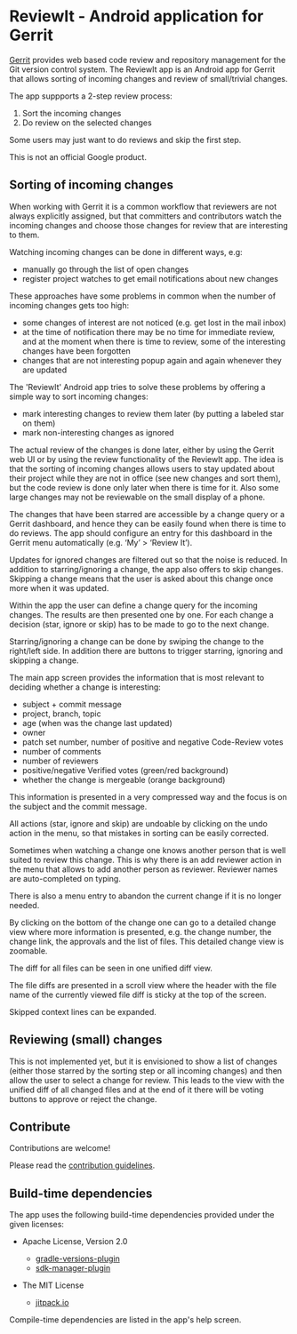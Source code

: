 # ReviewIt - Android application for Gerrit

[Gerrit](https://www.gerritcodereview.com) provides web based code review and
repository management for the Git version control system. The ReviewIt app is
an Android app for Gerrit that allows sorting of incoming changes and review of
small/trivial changes.

The app suppports a 2-step review process:

1. Sort the incoming changes
2. Do review on the selected changes

Some users may just want to do reviews and skip the first step.

This is not an official Google product.

## Sorting of incoming changes

When working with Gerrit it is a common workflow that reviewers are not always
explicitly assigned, but that committers and contributors watch the incoming
changes and choose those changes for review that are interesting to them.

Watching incoming changes can be done in different ways, e.g:

* manually go through the list of open changes
* register project watches to get email notifications about new changes

These approaches have some problems in common when the number of incoming
changes gets too high:

* some changes of interest are not noticed (e.g. get lost in the mail inbox)
* at the time of notification there may be no time for immediate review, and at
  the moment when there is time to review, some of the interesting changes have
  been forgotten
* changes that are not interesting popup again and again whenever they are
  updated

The 'ReviewIt' Android app tries to solve these problems by offering a simple
way to sort incoming changes:

* mark interesting changes to review them later (by putting a labeled star on
  them)
* mark non-interesting changes as ignored

The actual review of the changes is done later, either by using the Gerrit web
UI or by using the review functionality of the ReviewIt app. The idea is that
the sorting of incoming changes allows users to stay updated about their project
while they are not in office (see new changes and sort them), but the code
review is done only later when there is time for it. Also some large changes may
not be reviewable on the small display of a phone.

The changes that have been starred are accessible by a change query or a Gerrit
dashboard, and hence they can be easily found when there is time to do reviews.
The app should configure an entry for this dashboard in the Gerrit menu
automatically (e.g. ‘My’ > ‘Review It’).

Updates for ignored changes are filtered out so that the noise is reduced.
In addition to starring/ignoring a change, the app also offers to skip changes.
Skipping a change means that the user is asked about this change once more when
it was updated.

Within the app the user can define a change query for the incoming changes. The
results are then presented one by one. For each change a decision (star, ignore
or skip) has to be made to go to the next change.

Starring/ignoring a change can be done by swiping the change to the right/left
side. In addition there are buttons to trigger starring, ignoring and skipping a
change.

The main app screen provides the information that is most relevant to deciding
whether a change is interesting:

* subject + commit message
* project, branch, topic
* age (when was the change last updated)
* owner
* patch set number, number of positive and negative Code-Review votes
* number of comments
* number of reviewers
* positive/negative Verified votes (green/red background)
* whether the change is mergeable (orange background)

This information is presented in a very compressed way and the focus is on the
subject and the commit message.

All actions (star, ignore and skip) are undoable by clicking on the undo action
in the menu, so that mistakes in sorting can be easily corrected.

Sometimes when watching a change one knows another person that is well suited to
review this change. This is why there is an add reviewer action in the menu that
allows to add another person as reviewer. Reviewer names are auto-completed on
typing.

There is also a menu entry to abandon the current change if it is no longer
needed.

By clicking on the bottom of the change one can go to a detailed change view
where more information is presented, e.g. the change number, the change link,
the approvals and the list of files. This detailed change view is zoomable.

The diff for all files can be seen in one unified diff view.

The file diffs are presented in a scroll view where the header with the file
name of the currently viewed file diff is sticky at the top of the screen.

Skipped context lines can be expanded.

## Reviewing (small) changes

This is not implemented yet, but it is envisioned to show a list of changes
(either those starred by the sorting step or all incoming changes) and then
allow the user to select a change for review. This leads to the view with the
unified diff of all changed files and at the end of it there will be voting
buttons to approve or reject the change.

## Contribute

Contributions are welcome!

Please read the [contribution
guidelines](https://gerrit.googlesource.com/apps/reviewit/+/master/CONTRIBUTING).

## Build-time dependencies

The app uses the following build-time dependencies provided under the given licenses:

* Apache License, Version 2.0
  * [gradle-versions-plugin](https://github.com/ben-manes/gradle-versions-plugin)
  * [sdk-manager-plugin](https://github.com/JakeWharton/sdk-manager-plugin)

* The MIT License
  * [jitpack.io](https://github.com/jitpack/jitpack.io)

Compile-time dependencies are listed in the app's help screen.
